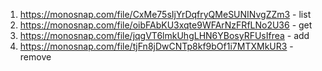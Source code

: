 1) https://monosnap.com/file/CxMe75sIjYrDqfryQMeSUNINvgZZm3 - list
2) https://monosnap.com/file/oibFAbKU3xqte9WFArNzFRfLNo2U36 - get
3) https://monosnap.com/file/jqgVT6lmkUhgLHN6YBosyRFUsIfrea - add
4) https://monosnap.com/file/tjFn8jDwCNTp8kf9bOf1i7MTXMkUR3 - remove